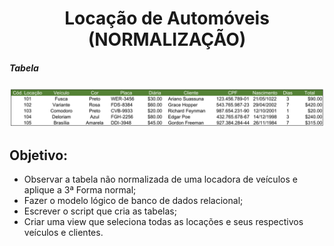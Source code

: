 <h1 align="center"> Locação de Automóveis (NORMALIZAÇÃO)</h1>

<h5>Tabela</h5>

![tabela](TABELA_NORMALIZACAO.png)

<h2>Objetivo:</h2>
<ul> 
  <li>Observar a tabela não normalizada de uma locadora de veículos e aplique a 3ª Forma normal;</li>
  <li>Fazer o modelo lógico de banco de dados relacional;</li>
  <li>Escrever o script que cria as tabelas;</li>
  <li>Criar uma view que seleciona todas as locações e seus respectivos veículos e clientes.</li>
</ul>
